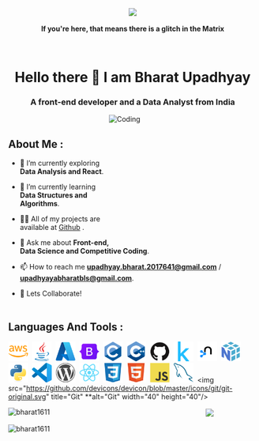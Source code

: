 
<div id = "header" align = "center">
  <img src = "https://media.giphy.com/media/128Ygie2wLdH5m/giphy.gif" width = "280" heoght = "280">
 </div>
 <p align = "center"><strong>If you're here, that means there is a glitch in the Matrix</strong></p>
 <div align = "center">
   <h1><br>
  Hello there 👋 I am Bharat Upadhyay
</div>
<h3 align = "center"> A front-end developer and a Data Analyst from India</h3>


<img align = "right" alt = "Coding" width = "300" src = "https://media.giphy.com/media/jdPMeyv9rn0hZHh8n9/giphy.gif" height = "250">
<p align = "left"><img src="https://komarev.com/ghpvc/?username=bharat1611&style=flat-square&color=blue" alt=""/> </p>

<h2 align ="left">About Me : </h2>

- 🔭 I’m currently exploring **Data Analysis and React**.

- 🌱 I’m currently learning **Data Structures and Algorithms**.

- 👨‍💻 All of my projects are available at <a href="https://github.com/bharat1611">Github</a> .

- 💬 Ask me about **Front-end, Data Science and Competitive Coding**.

- 📫 How to reach me **upadhyay.bharat.2017641@gmail.com** / **upadhyayabharatbls@gmail.com**.

- 🤝 Lets Collaborate!
  <br><br>
<h2 align = "left"> Languages And Tools : </h3>
 <div>
 
 <img src="https://github.com/devicons/devicon/blob/master/icons/amazonwebservices/amazonwebservices-plain-wordmark.svg" title="AWS" alt="AWS" width="40" height="40"/>&nbsp;
  <img src="https://github.com/devicons/devicon/blob/master/icons/java/java-original.svg" title="Java" alt="Java" width="40" height="40"/>&nbsp;
   <img src="https://github.com/devicons/devicon/blob/master/icons/azure/azure-original.svg" title="Azure" alt="Azure" width="40" height="40"/>&nbsp;
   <img src="https://github.com/devicons/devicon/blob/master/icons/bootstrap/bootstrap-original.svg" title="Bootstrap" alt="Bootsstrap" width="40" height="40"/>&nbsp;
   <img src="https://github.com/devicons/devicon/blob/master/icons/c/c-original.svg" title="C" alt="C" width="40" height="40"/>&nbsp;
   <img src="https://github.com/devicons/devicon/blob/master/icons/cplusplus/cplusplus-original.svg" title="C++" alt="C++" width="40" height="40"/>&nbsp;
   <img src="https://github.com/devicons/devicon/blob/master/icons/github/github-original.svg" title="GitHub" alt="GitHub" width="40" height="40"/>&nbsp;
   <img src="https://github.com/devicons/devicon/blob/master/icons/kaggle/kaggle-original.svg" title="Kaggle" alt="Kaggle" width="40" height="40"/>&nbsp;
   <img src="https://github.com/devicons/devicon/blob/master/icons/neo4j/neo4j-original.svg" title="Neo4j" alt="Neo4j" width="40" height="40"/>&nbsp;
   <img src="https://github.com/devicons/devicon/blob/master/icons/numpy/numpy-original.svg" title="Numpy" alt="Numpy" width="40" height="40"/>&nbsp;
   <img src="https://github.com/devicons/devicon/blob/master/icons/python/python-original.svg" title="Python" alt="Python" width="40" height="40"/>&nbsp;
   <img src="https://github.com/devicons/devicon/blob/master/icons/vscode/vscode-original.svg" title="VsCode" alt="VsCode" width="40" height="40"/>&nbsp;
   <img src="https://github.com/devicons/devicon/blob/master/icons/wordpress/wordpress-plain.svg" title="WordPress" alt="WordPress" width="40" height="40"/>&nbsp;
  <img src="https://github.com/devicons/devicon/blob/master/icons/react/react-original.svg" title="React" alt="React" width="40" height="40"/>&nbsp;
  <img src="https://github.com/devicons/devicon/blob/master/icons/css3/css3-original.svg"  title="CSS3" alt="CSS" width="40" height="40"/>&nbsp;
  <img src="https://github.com/devicons/devicon/blob/master/icons/html5/html5-original.svg" title="HTML5" alt="HTML" width="40" height="40"/>&nbsp;
  <img src="https://github.com/devicons/devicon/blob/master/icons/javascript/javascript-original.svg" title="JavaScript" alt="JavaScript" width="40" height="40"/>&nbsp;
  <img src="https://github.com/devicons/devicon/blob/master/icons/mysql/mysql-original.svg" title="MySQL"  alt="MySQL" width="40" height="40"/>&nbsp;
  <img src="https://github.com/devicons/devicon/blob/master/icons/git/git-original.svg" title="Git" **alt="Git" width="40" height="40"/>&nbsp;
</div>

<p><img align = "left" width = "400" src = "https://github-readme-stats.vercel.app/api/top-langs/?username=bharat1611&exclude_repo=Fraud-Detection---Insurance-Claims,bharat1611.github.io&layout=compact&theme=vision-friendly-dark" alt = "bharat1611"/></p>

<p><img align = "center" src = "https://github-readme-stats.vercel.app/api?username=bharat1611&show_icons=true&theme=radical"></p>

<p><img align = "center" src = "http://github-readme-streak-stats.herokuapp.com?user=bharat1611&theme=dark&background=000000" alt = "bharat1611"/></p>

